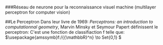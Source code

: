 ###Réseau de neurone pour la reconnaissance visuel machine (multilayer perceptron for computer vision)

##Le Perceptron
Dans leur livre de 1969: _Perceptrons: an introduction to computationnal geometry_, Marvin Minsky et Seymour Papert définissent le perceptron: C'est une fonction de classifiaction f telle que: $\usepackage{amssymb}f:/{{\mathbbR}^n} \to Set{0,1} $